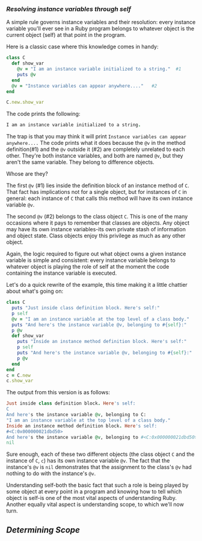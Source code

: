### *Resolving instance variables through self* ###
A simple rule governs instance variables and their resolution: every instance variable you'll ever see in a Ruby program belongs to whatever object is the current object (self) at that point in the program.

Here is a classic case where this knowledge comes in handy:

```ruby
class C
  def show_var
    @v = "I am an instance variable initialized to a string."  #1
    puts @v
  end
  @v = "Instance variables can appear anywhere...."   #2
end

C.new.show_var
```

The code prints the following:

```ruby
I am an instance variable initialized to a string.
```
The trap is that you may think it will print `Instance variables can appear anywhere....` The code prints what it does because the `@v` in the method definition(#1) and the `@v` outside it (#2) are completely unrelated to each other. They're both instance variables, and both are named `@v`, but they aren't the same variable. They belong to difference objects.

Whose are they?

The first `@v` (#1) lies inside the definition block of an instance method of `C`. That fact has implications not for a single object, but for instances of `C` in general: each instance of `C` that calls this method will have its own instance variable `@v`.

The second `@v` (#2) belongs to the class object `C`. This is one of the many occasions where it pays to remember that classes are objects. Any object may have its own instance variables-its own private stash of information and object state. Class objects enjoy this privilege as much as any other object.

Again, the logic required to figure out what object owns a given instance variable is simple and consistent: every instance variable belongs to whatever object is playing the role of self at the moment the code containing the instance variable is executed.

Let's do a quick rewrite of the example, this time making it a little chattier about what's going on:

```ruby
class C
  puts "Just inside class definition block. Here's self:"
  p self
  @v = "I am an instance variable at the top level of a class body."
  puts "And here's the instance variable @v, belonging to #{self}:"
  p @v
  def show_var
    puts "Inside an instance method definition block. Here's self:"
    p self
    puts "And here's the instance variable @v, belonging to #{self}:"
    p @v
  end
end
c = C.new
c.show_var
```

The output from this version is as follows:

```ruby
Just inside class definition block. Here's self:
C
And here's the instance variable @v, belonging to C:
"I am an instance variable at the top level of a class body."
Inside an instance method definition block. Here's self:
#<C:0x000000021dbd50>
And here's the instance variable @v, belonging to #<C:0x000000021dbd50>:
nil
```

Sure enough, each of these two different objects (the class object `C` and the instance of `C`, `c`) has its own instance variable `@v`. The fact that the instance's `@v` is `nil` demonstrates that the assignment to the class's `@v` had nothing to do with the instance's `@v`.

Understanding self-both the basic fact that such a role is being played by some object at every point in a program and knowing how to tell which object is self-is one of the most vital aspects of understanding Ruby. Another equally vital aspect is understanding scope, to which we'll now turn.

## *Determining Scope* ##
